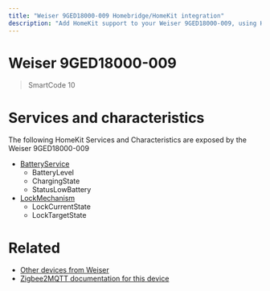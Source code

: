 ```yaml
---
title: "Weiser 9GED18000-009 Homebridge/HomeKit integration"
description: "Add HomeKit support to your Weiser 9GED18000-009, using Homebridge, Zigbee2MQTT and homebridge-z2m."
---
```

<!---
This file has been GENERATED using src/docgen/docgen.ts
DO NOT EDIT THIS FILE MANUALLY!
-->
# Weiser 9GED18000-009
> SmartCode 10


# Services and characteristics
The following HomeKit Services and Characteristics are exposed by
the Weiser 9GED18000-009

* [BatteryService](../../battery.md)
  * BatteryLevel
  * ChargingState
  * StatusLowBattery
* [LockMechanism](../../lock.md)
  * LockCurrentState
  * LockTargetState


# Related
* [Other devices from Weiser](../index.md#weiser)
* [Zigbee2MQTT documentation for this device](https://www.zigbee2mqtt.io/devices/9GED18000-009.html)